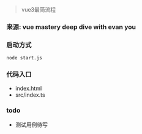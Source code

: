 > vue3最简流程

### 来源: vue mastery deep dive with evan you

### 启动方式
```shell
node start.js
```

### 代码入口

+   index.html
+   src/index.ts

### todo

+   测试用例待写